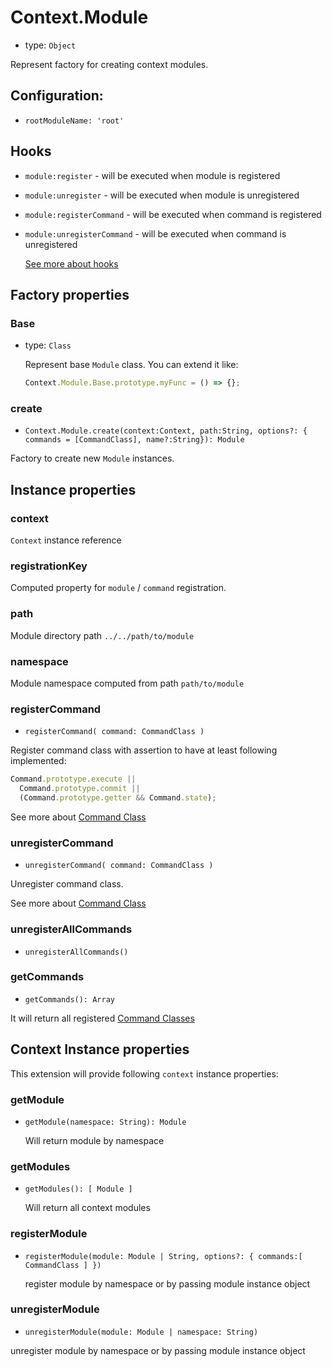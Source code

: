 # Context.Module

- type: `Object`

Represent factory for creating context modules.

## Configuration:

- `rootModuleName: 'root'`

## Hooks

- `module:register` - will be executed when module is registered
- `module:unregister` - will be executed when module is unregistered
- `module:registerCommand` - will be executed when command is registered
- `module:unregisterCommand` - will be executed when command is unregistered

  [See more about hooks](/plugins.md#hooks)

## Factory properties

### Base

- type: `Class`

  Represent base `Module` class. You can extend it like:

  ```js
  Context.Module.Base.prototype.myFunc = () => {};
  ```

### create

- `Context.Module.create(context:Context, path:String, options?: { commands = [CommandClass], name?:String}): Module`

Factory to create new `Module` instances.

## Instance properties

### context

`Context` instance reference

### registrationKey

Computed property for `module` / `command` registration.

### path

Module directory path `../../path/to/module`

### namespace

Module namespace computed from path `path/to/module`

### registerCommand

- `registerCommand( command: CommandClass )`

Register command class with assertion to have at least following implemented:

```js
Command.prototype.execute ||
  Command.prototype.commit ||
  (Command.prototype.getter && Command.state);
```

See more about [Command Class](/api/command-class.md)

### unregisterCommand

- `unregisterCommand( command: CommandClass )`

Unregister command class.

See more about [Command Class](/api/command-class.md)

### unregisterAllCommands

- `unregisterAllCommands()`

### getCommands

- `getCommands(): Array`

It will return all registered [Command Classes](/api/command-class.md)

## Context Instance properties

This extension will provide following `context` instance properties:

### getModule

- `getModule(namespace: String): Module`

  Will return module by namespace

### getModules

- `getModules(): [ Module ]`

  Will return all context modules

### registerModule

- `registerModule(module: Module | String, options?: { commands:[ CommandClass ] })`

  register module by namespace or by passing module instance object

### unregisterModule

- `unregisterModule(module: Module | namespace: String)`

unregister module by namespace or by passing module instance object
